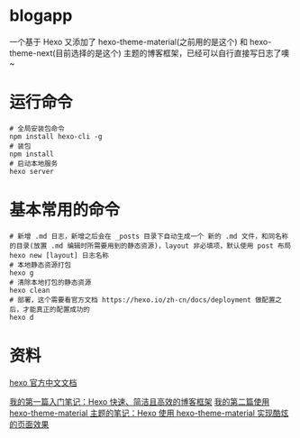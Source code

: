 # blogapp
一个基于 Hexo 又添加了 hexo-theme-material(之前用的是这个) 和 hexo-theme-next(目前选择的是这个) 主题的博客框架，已经可以自行直接写日志了噢~
# 运行命令
```
# 全局安装包命令
npm install hexo-cli -g
# 装包
npm install
# 启动本地服务
hexo server
```
# 基本常用的命令
```
# 新增 .md 日志，新增之后会在 _posts 目录下自动生成一个 新的 .md 文件，和同名称的目录(放置 .md 编辑时所需要用到的静态资源)，layout 非必填项，默认使用 post 布局
hexo new [layout] 日志名称
# 本地静态资源打包
hexo g
# 清除本地打包的静态资源
hexo clean
# 部署，这个需要看官方文档 https://hexo.io/zh-cn/docs/deployment 做配置之后，才能真正的配置成功的
hexo d
```
# 资料
[hexo 官方中文文档](https://hexo.io/zh-cn/)

[我的第一篇入门笔记：Hexo 快速、简洁且高效的博客框架](http://www.soulapp.tech/2018/05/09/Hexo%20快速、简洁且高效的博客框架/)
[我的第二篇使用 hexo-theme-material 主题的笔记：Hexo 使用 hexo-theme-material 实现酷炫的页面效果](http://www.soulapp.tech/2018/05/09/Hexo%20使用%20hexo-theme-material%20实现酷炫的页面效果/)

